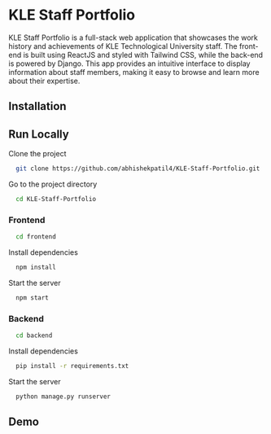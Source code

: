 
# KLE Staff Portfolio

KLE Staff Portfolio is a full-stack web application that showcases the work history and achievements of KLE Technological University staff. The front-end is built using ReactJS and styled with Tailwind CSS, while the back-end is powered by Django. This app provides an intuitive interface to display information about staff members, making it easy to browse and learn more about their expertise.




## Installation


## Run Locally

Clone the project

```bash
  git clone https://github.com/abhishekpatil4/KLE-Staff-Portfolio.git
```

Go to the project directory

```bash
  cd KLE-Staff-Portfolio
```

### Frontend

```bash
  cd frontend
```
Install dependencies

```bash
  npm install
```
Start the server 

```bash
  npm start
```
    
### Backend 

```bash
  cd backend
```

Install dependencies

```bash
  pip install -r requirements.txt
```

Start the server

```bash
  python manage.py runserver
```


## Demo



